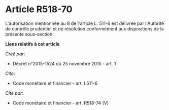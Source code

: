 # Article R518-70

L'autorisation mentionnée au 8 de l'article L. 511-6 est délivrée par l'Autorité de contrôle prudentiel et de résolution
conformément aux dispositions de la présente sous-section.

**Liens relatifs à cet article**

_Créé par_:

  - Décret n°2015-1524 du 25 novembre 2015 - art. 1

_Cite_:

  - Code monétaire et financier - art. L511-6

_Cité par_:

  - Code monétaire et financier - art. R518-74 (V)
